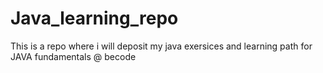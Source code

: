 # Java_learning_repo
 This is a repo where i will deposit my java exersices and learning path for JAVA fundamentals @ becode

